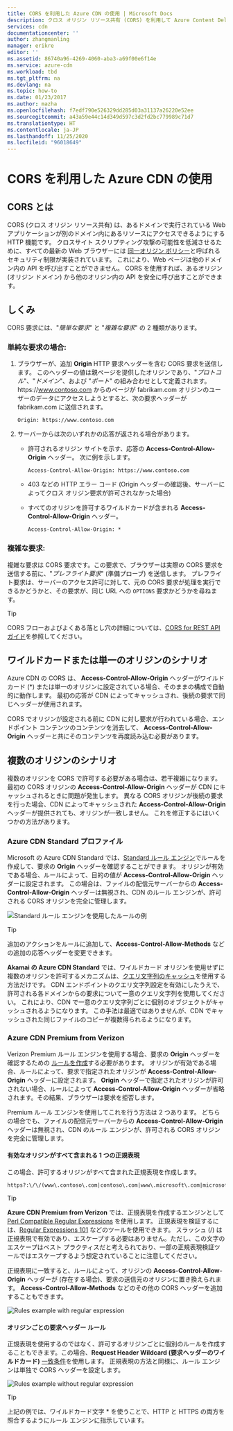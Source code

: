 ```yaml
---
title: CORS を利用した Azure CDN の使用 | Microsoft Docs
description: クロス オリジン リソース共有 (CORS) を利用して Azure Content Delivery Network (CDN) を使用する方法について説明します。
services: cdn
documentationcenter: ''
author: zhangmanling
manager: erikre
editor: ''
ms.assetid: 86740a96-4269-4060-aba3-a69f00e6f14e
ms.service: azure-cdn
ms.workload: tbd
ms.tgt_pltfrm: na
ms.devlang: na
ms.topic: how-to
ms.date: 01/23/2017
ms.author: mazha
ms.openlocfilehash: f7edf790e526329dd285d03a31137a26220e52ee
ms.sourcegitcommit: a43a59e44c14d349d597c3d2fd2bc779989c71d7
ms.translationtype: HT
ms.contentlocale: ja-JP
ms.lasthandoff: 11/25/2020
ms.locfileid: "96018649"
---
```

# <a name="using-azure-cdn-with-cors"></a>CORS を利用した Azure CDN の使用
## <a name="what-is-cors"></a>CORS とは
CORS (クロス オリジン リソース共有) は、あるドメインで実行されている Web アプリケーションが別のドメイン内にあるリソースにアクセスできるようにする HTTP 機能です。 クロスサイト スクリプティング攻撃の可能性を低減させるために、すべての最新の Web ブラウザーには [同一オリジン ポリシー](https://www.w3.org/Security/wiki/Same_Origin_Policy)と呼ばれるセキュリティ制限が実装されています。  これにより、Web ページは他のドメイン内の API を呼び出すことができません。  CORS を使用すれば、あるオリジン (オリジン ドメイン) から他のオリジン内の API を安全に呼び出すことができます。

## <a name="how-it-works"></a>しくみ
CORS 要求には、"*簡単な要求*" と "*複雑な要求*" の 2 種類があります。

### <a name="for-simple-requests"></a>単純な要求の場合:

1. ブラウザーが、追加 **Origin** HTTP 要求ヘッダーを含む CORS 要求を送信します。 このヘッダーの値は親ページを提供したオリジンであり、"*プロトコル*"、"*ドメイン*"、および "*ポート*" の組み合わせとして定義されます。  https\://www.contoso.com からのページが fabrikam.com オリジンのユーザーのデータにアクセスしようとすると、次の要求ヘッダーが fabrikam.com に送信されます。

   `Origin: https://www.contoso.com`

2. サーバーからは次のいずれかの応答が返される場合があります。

   * 許可されるオリジン サイトを示す、応答の **Access-Control-Allow-Origin** ヘッダー。 次に例を示します。

     `Access-Control-Allow-Origin: https://www.contoso.com`

   * 403 などの HTTP エラー コード (Origin ヘッダーの確認後、サーバーによってクロス オリジン要求が許可されなかった場合)

   * すべてのオリジンを許可するワイルドカードが含まれる **Access-Control-Allow-Origin** ヘッダー。

     `Access-Control-Allow-Origin: *`

### <a name="for-complex-requests"></a>複雑な要求:

複雑な要求は CORS 要求です。この要求で、ブラウザーは実際の CORS 要求を送信する前に、"*プレフライト要求*" (準備プローブ) を送信します。 プレフライト要求は、サーバーのアクセス許可に対して、元の CORS 要求が処理を実行できるかどうかと、その要求が、同じ URL への `OPTIONS` 要求かどうかを尋ねます。

> [!TIP]
> CORS フローおよびよくある落とし穴の詳細については、[CORS for REST API ガイド](https://www.moesif.com/blog/technical/cors/Authoritative-Guide-to-CORS-Cross-Origin-Resource-Sharing-for-REST-APIs/)を参照してください。
>
>

## <a name="wildcard-or-single-origin-scenarios"></a>ワイルドカードまたは単一のオリジンのシナリオ
Azure CDN の CORS は、 **Access-Control-Allow-Origin** ヘッダーがワイルドカード (*) または単一のオリジンに設定されている場合、そのままの構成で自動的に動作します。  最初の応答が CDN によってキャッシュされ、後続の要求で同じヘッダーが使用されます。

CORS でオリジンが設定される前に CDN に対し要求が行われている場合、エンドポイント コンテンツのコンテンツを消去して、 **Access-Control-Allow-Origin** ヘッダーと共にそのコンテンツを再度読み込む必要があります。

## <a name="multiple-origin-scenarios"></a>複数のオリジンのシナリオ
複数のオリジンを CORS で許可する必要がある場合は、若干複雑になります。 最初の CORS オリジンの **Access-Control-Allow-Origin** ヘッダーが CDN にキャッシュされるときに問題が発生します。  異なる CORS オリジンが後続の要求を行った場合、CDN によってキャッシュされた **Access-Control-Allow-Origin** ヘッダーが提供されても、オリジンが一致しません。  これを修正するにはいくつかの方法があります。

### <a name="azure-cdn-standard-profiles"></a>Azure CDN Standard プロファイル
Microsoft の Azure CDN Standard では、[Standard ルール エンジン](cdn-standard-rules-engine-reference.md)でルールを作成して、要求の **Origin** ヘッダーを確認することができます。 オリジンが有効である場合、ルールによって、目的の値が **Access-Control-Allow-Origin** ヘッダーに設定されます。 この場合は、ファイルの配信元サーバーからの **Access-Control-Allow-Origin** ヘッダーは無視され、CDN のルール エンジンが、許可される CORS オリジンを完全に管理します。

![Standard ルール エンジンを使用したルールの例](./media/cdn-cors/cdn-standard-cors.png)

> [!TIP]
> 追加のアクションをルールに追加して、**Access-Control-Allow-Methods** などの追加の応答ヘッダーを変更できます。
> 

**Akamai の Azure CDN Standard** では、ワイルドカード オリジンを使用せずに複数のオリジンを許可するメカニズムは、[クエリ文字列のキャッシュ](cdn-query-string.md)を使用する方法だけです。 CDN エンドポイントのクエリ文字列設定を有効にしたうえで、許可される各ドメインからの要求について一意のクエリ文字列を使用してください。 これにより、CDN で一意のクエリ文字列ごとに個別のオブジェクトがキャッシュされるようになります。 この手法は最適ではありませんが、CDN でキャッシュされた同じファイルのコピーが複数得られるようになります。  

### <a name="azure-cdn-premium-from-verizon"></a>Azure CDN Premium from Verizon
Verizon Premium ルール エンジンを使用する場合、要求の **Origin** ヘッダーを確認するための [ルールを作成](./cdn-verizon-premium-rules-engine.md)する必要があります。  オリジンが有効である場合、ルールによって、要求で指定されたオリジンが **Access-Control-Allow-Origin** ヘッダーに設定されます。  **Origin** ヘッダーで指定されたオリジンが許可されない場合、ルールによって **Access-Control-Allow-Origin** ヘッダーが省略されます。その結果、ブラウザーは要求を拒否します。 

Premium ルール エンジンを使用してこれを行う方法は 2 つあります。 どちらの場合でも、ファイルの配信元サーバーからの **Access-Control-Allow-Origin** ヘッダーは無視され、CDN のルール エンジンが、許可される CORS オリジンを完全に管理します。

#### <a name="one-regular-expression-with-all-valid-origins"></a>有効なオリジンがすべて含まれる 1 つの正規表現
この場合、許可するオリジンがすべて含まれた正規表現を作成します。 

```http
https?:\/\/(www\.contoso\.com|contoso\.com|www\.microsoft\.com|microsoft.com\.com)$
```

> [!TIP]
> **Azure CDN Premium from Verizon** では、正規表現を作成するエンジンとして [Perl Compatible Regular Expressions](https://pcre.org/) を使用します。  正規表現を検証するには、[Regular Expressions 101](https://regex101.com/) などのツールを使用できます。  スラッシュ (/) は正規表現で有効であり、エスケープする必要はありません。ただし、この文字のエスケープはベスト プラクティスだと考えられており、一部の正規表現検証ツールではエスケープするよう想定されていることに注意してください。
> 
> 

正規表現に一致すると、ルールによって、オリジンの **Access-Control-Allow-Origin** ヘッダーが (存在する場合)、要求の送信元のオリジンに置き換えられます。  **Access-Control-Allow-Methods** などのその他の CORS ヘッダーを追加することもできます。

![Rules example with regular expression](./media/cdn-cors/cdn-cors-regex.png)

#### <a name="request-header-rule-for-each-origin"></a>オリジンごとの要求ヘッダー ルール
正規表現を使用するのではなく、許可するオリジンごとに個別のルールを作成することもできます。この場合、**Request Header Wildcard (要求ヘッダーのワイルドカード)** [一致条件](/previous-versions/azure/mt757336(v=azure.100)#match-conditions)を使用します。 正規表現の方法と同様に、ルール エンジンは単独で CORS ヘッダーを設定します。 

![Rules example without regular expression](./media/cdn-cors/cdn-cors-no-regex.png)

> [!TIP]
> 上記の例では、ワイルドカード文字 * を使うことで、HTTP と HTTPS の両方を照合するようにルール エンジンに指示しています。
> 
>
